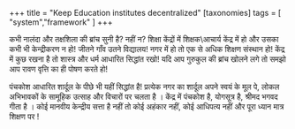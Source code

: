 +++
title = "Keep Education institutes decentralized"
[taxonomies]
tags = [ "system","framework" ]
+++

कभी नालंदा और तक्षशिला की ब्रांच सुनी है? नहीं न? शिक्षा केंद्रों में शिक्षक\आचार्य केंद्र में हो और उसका कभी भी केन्द्रीकरण न हो! जीतने गाँव उतने विद्यालय! नगर में हो तो एक से अधिक शिक्षण संस्थान हो!  केंद्र में कुछ रखना है तो शास्त्र और धर्म आधारित सिद्धांत रखो!  यदि आप गुरुकुल की ब्रांच खोलने लगे तो समझो आप रावण वृत्ति का ही पोषण करते हो!

पंचकोश आधारित शार्दूल के पीछे भी यहीं सिद्धांत है! प्रत्येक नगर का शार्दूल अपने स्वयं के मूल पे, लोकल अभिभावकों के सामूहिक उत्साह और विचारों पर चलता है । केंद्र में पंचकोश है, योगसूत्र है, श्रीमद भगवद गीता है । कोई मानवीय केन्द्रीय सत्ता है नहीं तो कोई अहंकार नहीं, कोई आधिपत्य नहीं और पूरा ध्यान मात्र शिक्षण पर !